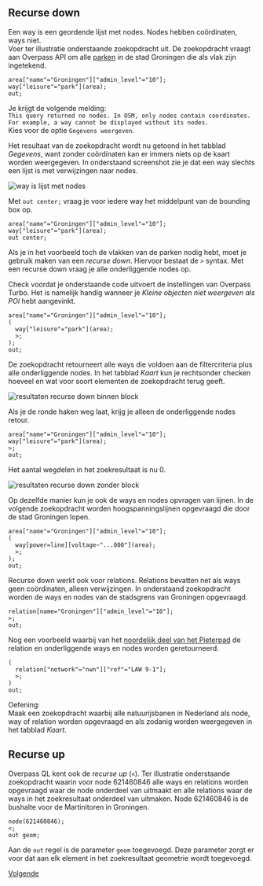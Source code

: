 ## Recurse down
Een way is een geordende lijst met nodes. Nodes hebben coördinaten, ways niet.  
Voer ter illustratie onderstaande zoekopdracht uit. De zoekopdracht vraagt aan Overpass API om alle [parken](http://wiki.openstreetmap.org/wiki/Tag:leisure%3Dpark) in de stad Groningen die als vlak zijn ingetekend.

```
area["name"="Groningen"]["admin_level"="10"]; 
way["leisure"="park"](area);
out;
```

Je krijgt de volgende melding:  
```This query returned no nodes. In OSM, only nodes contain coordinates. For example, a way cannot be displayed without its nodes.```  
Kies voor de optie ```Gegevens weergeven```.  

Het resultaat van de zoekopdracht wordt nu getoond in het tabblad _Gegevens_, want zonder coördinaten kan er immers niets op de kaart worden weergegeven. In onderstaand screenshot zie je dat een way slechts een lijst is met verwijzingen naar nodes. 

![way is lijst met nodes](images/way-is-lijst-met-nodes.png)  

Met ```out center;``` vraag je voor iedere way het middelpunt van de bounding box op.

```
area["name"="Groningen"]["admin_level"="10"]; 
way["leisure"="park"](area);
out center;
```

Als je in het voorbeeld toch de vlakken van de parken nodig hebt, moet je gebruik maken van een _recurse down_. Hiervoor bestaat de ```>``` syntax.  Met een recurse down vraag je alle onderliggende nodes op.  

Check voordat je onderstaande code uitvoert de instellingen van Overpass Turbo. Het is namelijk handig wanneer je _Kleine objecten niet weergeven als POI_ hebt aangevinkt.  

```
area["name"="Groningen"]["admin_level"="10"];
(
  way["leisure"="park"](area);
  >;
); 
out;
```

De zoekopdracht retourneert alle ways die voldoen aan de filtercriteria plus alle onderliggende nodes. In het tabblad _Kaart_ kun je rechtsonder checken hoeveel en wat voor soort elementen de zoekopdracht terug geeft.  

![resultaten recurse down binnen block](images/resultaten-recurse-down-binnen-block.png) 

Als je de ronde haken weg laat, krijg je alleen de onderliggende nodes retour.  

```
area["name"="Groningen"]["admin_level"="10"];
way["leisure"="park"](area);
>;
out;
```

Het aantal wegdelen in het zoekresultaat is nu 0.  

![resultaten recurse down zonder block](images/resultaten-recurse-down-zonder-block.png)   

Op dezelfde manier kun je ook de ways en nodes opvragen van lijnen. In de volgende zoekopdracht worden hoogspanningslijnen opgevraagd die door de stad Groningen lopen.

```
area["name"="Groningen"]["admin_level"="10"];
(
  way[power=line][voltage~"...000"](area);
  >;
);
out;
```

Recurse down werkt ook voor relations. Relations bevatten net als ways geen coördinaten, alleen verwijzingen. In onderstaand zoekopdracht worden de ways en nodes van de stadsgrens van Groningen opgevraagd.

```
relation[name="Groningen"]["admin_level"="10"];
>;
out;
```

Nog een voorbeeld waarbij van het [noordelijk deel van het Pieterpad](http://wiki.openstreetmap.org/wiki/WikiProject_Nederland_Wandelroutes#Lange-Afstand-Wandelpaden) de relation en onderliggende ways en nodes worden geretourneerd.

```
(
  relation["network"="nwn"]["ref"="LAW 9-1"];
  >;
)
out;
```

Oefening:  
Maak een zoekopdracht waarbij alle natuurijsbanen in Nederland als node, way of relation worden opgevraagd en als zodanig worden weergegeven in het tabblad _Kaart_.

## Recurse up
Overpass QL kent ook de _recurse up_ (```<```). Ter illustratie onderstaande zoekopdracht waarin voor node 621460846 alle ways en relations worden opgevraagd waar de node onderdeel van uitmaakt en alle relations waar de ways in het zoekresultaat onderdeel van uitmaken.
Node 621460846 is de bushalte voor de Martinitoren in Groningen.

```
node(621460846);
<; 
out geom;
```

Aan de ```out``` regel is de parameter ```geom``` toegevoegd. Deze parameter zorgt er voor dat aan elk element in het zoekresultaat geometrie wordt toegevoegd.  

[Volgende]()